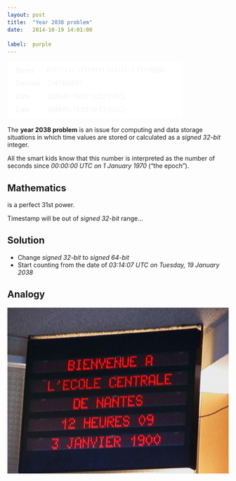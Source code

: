 ```yaml
---
layout: post
title:  "Year 2038 problem"
date:   2014-10-19 14:01:00

label:  purple
---
```


![2038](/assets/images/prints/Year_2038_problem.gif)

The __year 2038 problem__ is an issue for computing and data storage situations in which time values are stored or calculated as a _signed 32-bit_ integer.

All the smart kids know that this number is interpreted as the number of seconds since _00:00:00 UTC on 1 January 1970_ (“the epoch”).

## Mathematics

<p class="ta"><span class="equation" data-expr="2147483648 = 2^{31}"></span> is a perfect 31st power.</p>

Timestamp will be out of _signed 32-bit_ range...

## Solution

* Change _signed 32-bit_ to _signed 64-bit_
* Start counting from the date of _03:14:07 UTC on Tuesday, 19 January 2038_

## Analogy

![Y2K](/assets/images/prints/Bug_de_l%27an_2000.jpg)